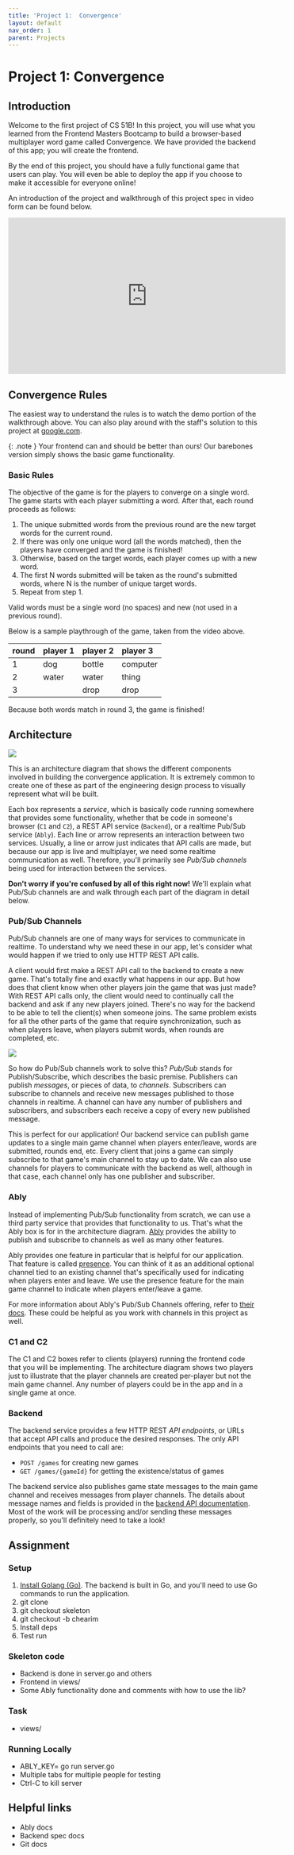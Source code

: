 ```yaml
---
title: 'Project 1:  Convergence'
layout: default
nav_order: 1
parent: Projects
---
```


# Project 1: Convergence

## Introduction

Welcome to the first project of CS 51B! In this project, you will use what you learned from the Frontend Masters Bootcamp to build a browser-based multiplayer word game called Convergence. We have provided the backend of this app; you will create the frontend.

By the end of this project, you should have a fully functional game that users can play. You will even be able to deploy the app if you choose to make it accessible for everyone online!

An introduction of the project and walkthrough of this project spec in video form can be found below.

<iframe width="560" height="315" src="https://www.youtube.com/embed/D36lgepGr9s?si=Nn5vvGJapLy1rAbc" title="YouTube video player" frameborder="0" allow="accelerometer; autoplay; clipboard-write; encrypted-media; gyroscope; picture-in-picture; web-share" referrerpolicy="strict-origin-when-cross-origin" allowfullscreen></iframe>

## Convergence Rules

The easiest way to understand the rules is to watch the demo portion of the walkthrough above. You can also play around with the staff's solution to this project at [google.com](google.com).

{: .note }
Your frontend can and should be better than ours! Our barebones version simply shows the basic game functionality.

### Basic Rules

The objective of the game is for the players to converge on a single word. The game starts with each player submitting a word. After that, each round proceeds as follows:

1. The unique submitted words from the previous round are the new target words for the current round.
1. If there was only one unique word (all the words matched), then the players have converged and the game is finished!
1. Otherwise, based on the target words, each player comes up with a new word.
1. The first N words submitted will be taken as the round's submitted words, where N is the number of unique target words.
1. Repeat from step 1.

Valid words must be a single word (no spaces) and new (not used in a previous round).

Below is a sample playthrough of the game, taken from the video above.

| round | player 1 | player 2 | player 3 |
|:------|:---------|:---------|:---------|
| 1     | dog      | bottle   | computer |
| 2     | water    | water    | thing    |
| 3     |          | drop     | drop     |

Because both words match in round 3, the game is finished!

## Architecture

![](../../assets/architecture.jpg)

This is an architecture diagram that shows the different components involved in building the convergence application. It is extremely common to create one of these as part of the engineering design process to visually represent what will be built.

Each box represents a *service*, which is basically code running somewhere that provides some functionality, whether that be code in someone's browser (`C1` and `C2`), a REST API service (`Backend`), or a realtime Pub/Sub service (`Ably`). Each line or arrow represents an interaction between two services. Usually, a line or arrow just indicates that API calls are made, but because our app is live and multiplayer, we need some realtime communication as well. Therefore, you'll primarily see *Pub/Sub channels* being used for interaction between the services.

**Don't worry if you're confused by all of this right now!** We'll explain what Pub/Sub channels are and walk through each part of the diagram in detail below.

### Pub/Sub Channels

Pub/Sub channels are one of many ways for services to communicate in realtime. To understand why we need these in our app, let's consider what would happen if we tried to only use HTTP REST API calls.

A client would first make a REST API call to the backend to create a new game. That's totally fine and exactly what happens in our app. But how does that client know when other players join the game that was just made? With REST API calls only, the client would need to continually call the backend and ask if any new players joined. There's no way for the backend to be able to tell the client(s) when someone joins. The same problem exists for all the other parts of the game that require synchronization, such as when players leave, when players submit words, when rounds are completed, etc.

![](../../assets/pubsub.jpg)

So how do Pub/Sub channels work to solve this? *Pub/Sub* stands for Publish/Subscribe, which describes the basic premise. Publishers can publish *messages*, or pieces of data, to *channels*. Subscribers can subscribe to channels and receive new messages published to those channels in realtime. A channel can have any number of publishers and subscribers, and subscribers each receive a copy of every new published message.

This is perfect for our application! Our backend service can publish game updates to a single main game channel when players enter/leave, words are submitted, rounds end, etc. Every client that joins a game can simply subscribe to that game's main channel to stay up to date. We can also use channels for players to communicate with the backend as well, although in that case, each channel only has one publisher and subscriber.

### Ably

Instead of implementing Pub/Sub functionality from scratch, we can use a third party service that provides that functionality to us. That's what the Ably box is for in the architecture diagram. [Ably](https://ably.com/) provides the ability to publish and subscribe to channels as well as many other features.

Ably provides one feature in particular that is helpful for our application. That feature is called [presence](https://ably.com/docs/presence-occupancy/presence). You can think of it as an additional optional channel tied to an existing channel that's specifically used for indicating when players enter and leave. We use the presence feature for the main game channel to indicate when players enter/leave a game.

For more information about Ably's Pub/Sub Channels offering, refer to [their docs](https://ably.com/docs/products/channels). These could be helpful as you work with channels in this project as well.

### C1 and C2

The C1 and C2 boxes refer to clients (players) running the frontend code that you will be implementing. The architecture diagram shows two players just to illustrate that the player channels are created per-player but not the main game channel. Any number of players could be in the app and in a single game at once.

### Backend

The backend service provides a few HTTP REST *API endpoints*, or URLs that accept API calls and produce the desired responses. The only API endpoints that you need to call are:

* `POST /games` for creating new games
* `GET /games/{gameId}` for getting the existence/status of games

The backend service also publishes game state messages to the main game channel and receives messages from player channels. The details about message names and fields is provided in the [backend API documentation](https://github.com/kevinwang27/convergence?tab=readme-ov-file#convergence). Most of the work will be processing and/or sending these messages properly, so you'll definitely need to take a look!

## Assignment

### Setup

1. [Install Golang (Go)](https://go.dev/doc/install). The backend is built in Go, and you'll need to use Go commands to run the application.
1. git clone
1. git checkout skeleton
1. git checkout -b chearim
1. Install deps
1. Test run

### Skeleton code

* Backend is done in server.go and others
* Frontend in views/
* Some Ably functionality done and comments with how to use the lib?

### Task

* views/

### Running Locally

* ABLY_KEY=<key> go run server.go
* Multiple tabs for multiple people for testing
* Ctrl-C to kill server

## Helpful links

* Ably docs
* Backend spec docs
* Git docs